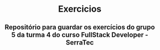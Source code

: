 <h1 align=center>Exercicios</h1>
<h2 align=center>Repositório para guardar os exercícios do grupo 5 da turma 4 do curso FullStack Developer - SerraTec</h2>
